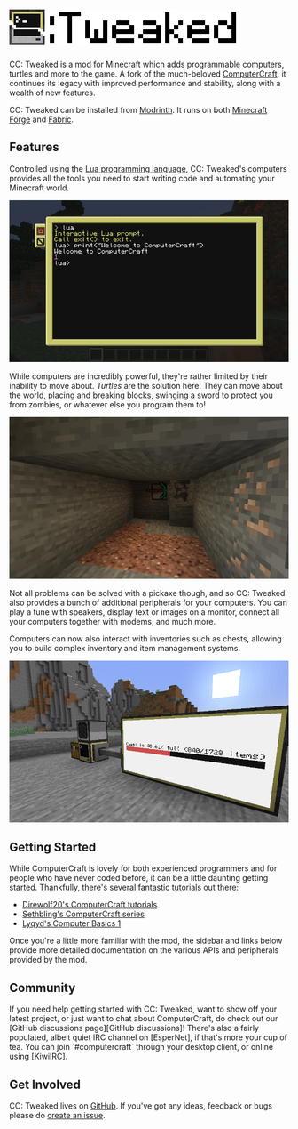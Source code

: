 <!--
SPDX-FileCopyrightText: 2020 The CC: Tweaked Developers

SPDX-License-Identifier: MPL-2.0
-->

<h1>
    <picture>
        <source media="(prefers-color-scheme: dark)" srcset="logo-darkmode.png">
        <source media="(prefers-color-scheme: light)" srcset="logo.png">
        <img alt="CC: Tweaked" src="logo.png">
    </picture>
</h1>

CC: Tweaked is a mod for Minecraft which adds programmable computers, turtles and more to the game. A fork of the
much-beloved [ComputerCraft], it continues its legacy with improved performance and stability, along with a wealth of
new features.

CC: Tweaked can be installed from [Modrinth]. It runs on both [Minecraft Forge] and [Fabric].

## Features
Controlled using the [Lua programming language][lua], CC: Tweaked's computers provides all the tools you need to start
writing code and automating your Minecraft world.

<img alt="A ComputerCraft terminal open and ready to be programmed." src="images/basic-terminal.png" class="big-image" />

While computers are incredibly powerful, they're rather limited by their inability to move about. *Turtles* are the
solution here. They can move about the world, placing and breaking blocks, swinging a sword to protect you from zombies,
or whatever else you program them to!

<img alt="A turtle tunneling in Minecraft." src="images/turtle.png" class="big-image" />

Not all problems can be solved with a pickaxe though, and so CC: Tweaked also provides a bunch of additional peripherals
for your computers. You can play a tune with speakers, display text or images on a monitor, connect all your
computers together with modems, and much more.

Computers can now also interact with inventories such as chests, allowing you to build complex inventory and item
management systems.

<img alt="A chest's contents being read by a computer and displayed on a monitor." src="images/peripherals.png" class="big-image" />

## Getting Started
While ComputerCraft is lovely for both experienced programmers and for people who have never coded before, it can be a
little daunting getting started. Thankfully, there's several fantastic tutorials out there:

 - [Direwolf20's ComputerCraft tutorials](https://www.youtube.com/watch?v=wrUHUhfCY5A "ComputerCraft Tutorial Episode 1 - HELP! and Hello World")
 - [Sethbling's ComputerCraft series](https://www.youtube.com/watch?v=DSsx4VSe-Uk "Programming Tutorial with Minecraft Turtles -- Ep. 1: Intro to Turtles and If-Then-Else_End")
 - [Lyqyd's Computer Basics 1](https://ccf.squiddev.cc/forums2/index.php?/topic/15033-computer-basics-i/ "Computer Basics I")

Once you're a little more familiar with the mod, the sidebar and links below provide more detailed documentation on the
various APIs and peripherals provided by the mod.

<h2 id="community">Community</h2>
If you need help getting started with CC: Tweaked, want to show off your latest project, or just want to chat about
ComputerCraft, do check out our [GitHub discussions page][GitHub discussions]! There's also a fairly populated,
albeit quiet IRC channel on [EsperNet], if that's more your cup of tea. You can join `#computercraft` through your
desktop client, or online using [KiwiIRC].

## Get Involved
CC: Tweaked lives on [GitHub]. If you've got any ideas, feedback or bugs please do [create an issue][bug].

[github]: https://github.com/cc-tweaked/CC-Tweaked/ "CC: Tweaked on GitHub"
[bug]: https://github.com/cc-tweaked/CC-Tweaked/issues/new/choose
[computercraft]: https://github.com/dan200/ComputerCraft "ComputerCraft on GitHub"
[modrinth]: https://modrinth.com/mod/gu7yAYhd "Download CC: Tweaked from Modrinth"
[forge]: https://files.minecraftforge.net/ "Download Minecraft Forge."
[Minecraft Forge]: https://files.minecraftforge.net/ "Download Minecraft Forge."
[Fabric]: https://fabricmc.net/use/installer/ "Download Fabric."
[lua]: https://www.lua.org/ "Lua's main website"
[GitHub Discussions]: https://github.com/cc-tweaked/CC-Tweaked/discussions
[EsperNet]: https://www.esper.net/
[KiwiIRC]: https://kiwiirc.com/nextclient/#irc://irc.esper.net:+6697/#computercraft "#computercraft on EsperNet"
